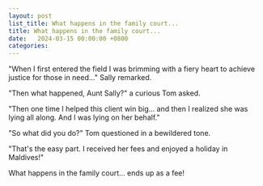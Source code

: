 ```yaml
---
layout: post
list_title: What happens in the family court...
title: What happens in the family court...
date:   2024-03-15 00:00:00 +0800
categories:
---
```


"When I first entered the field I was brimming with a fiery heart to achieve
justice for those in need..." Sally remarked.

"Then what happened, Aunt Sally?" a curious Tom asked.

"Then one time I helped this client win big... and then I realized she was
lying all along. And I was lying on her behalf."

"So what did you do?" Tom questioned in a bewildered tone.

"That's the easy part. I received her fees and enjoyed a holiday in Maldives!"

What happens in the family court... ends up as a fee!
